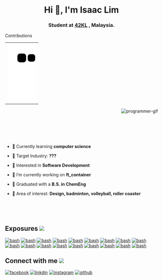 <!--
**IsaaacLim/IsaaacLim** is a ✨ _special_ ✨ repository because its `README.md` (this file) appears on your GitHub profile.
-->

<h1 align="center">Hi 👋, I'm Isaac Lim</h1>
<h3 align="center">
  <a>Student at</a> 
  <a href="https://42kl.edu.my/">42KL</a>
  <a>, Malaysia.</a>
</h3>

<!--
Snake-eating contribution graph:
https://dev.to/mishmanners/how-to-enable-github-actions-on-your-profile-readme-for-a-contribution-graph-4l66

Creating borders around (GitHub strips out CSS):
https://newbedev.com/is-it-possible-to-add-border-to-image-in-github-markdown
-->
<p>Contributions</p>
<table><tr><td>
<img src = "https://github.com/IsaaacLim/IsaaacLim/blob/output/github-contribution-grid-snake.svg">
</td></tr></table>
  
<p><img align="right" src="https://user-images.githubusercontent.com/75291303/148899465-10ca2abe-cf1f-4d40-97e2-df814ab7aee7.gif" alt="programmer-gif" /></p>

<br>
<br>
<br>
<br>
<br>
<br>

- 🥩 Currently learning **computer science**

- 🍊 Target Industry: **???**

- 🧀 Interested in **Software Development**

- 🥑 I’m currently working on **ft_container**

- 🧊 Graduated with a **B.S. in ChemEng**

- 🍇 Area of interest: **Design, badminton, volleyball, roller coaster**

<br>
<br>
<br>

<!---
Programming language icons:
https://devicon.dev/
--->
<h2> Exposures <img src="https://user-images.githubusercontent.com/75291303/148883361-8462997e-2ba2-48cd-a950-620220ff09bb.gif" width=32px></h2>

<a href="#"><img width="36" alt="bash" src="https://cdn.jsdelivr.net/gh/devicons/devicon/icons/c/c-original.svg"/></a>
<a href="#"><img width="36" alt="bash" src="https://cdn.jsdelivr.net/gh/devicons/devicon/icons/cplusplus/cplusplus-original.svg"/><a>
<a href="#"><img width="36" alt="bash" src="https://cdn.jsdelivr.net/gh/devicons/devicon/icons/bash/bash-original.svg"/></a>
<a href="#"><img width="36" alt="bash" src="https://cdn.jsdelivr.net/gh/devicons/devicon/icons/ubuntu/ubuntu-plain.svg"/></a>
<a href="#"><img width="36" alt="bash" src="https://cdn.jsdelivr.net/gh/devicons/devicon/icons/vim/vim-original.svg"/></a>
<a href="#"><img width="36" alt="bash" src="https://cdn.jsdelivr.net/gh/devicons/devicon/icons/git/git-original.svg"/></a>
<a href="#"><img width="36" alt="bash" src="https://cdn.jsdelivr.net/gh/devicons/devicon/icons/vscode/vscode-original.svg"/></a>
<a href="#"><img width="36" alt="bash" src="https://cdn.jsdelivr.net/gh/devicons/devicon/icons/html5/html5-original.svg"/></a>
<a href="#"><img width="36" alt="bash" src="https://cdn.jsdelivr.net/gh/devicons/devicon/icons/css3/css3-original.svg"/></a>
<a href="#"><img width="36" alt="bash" src="https://cdn.jsdelivr.net/gh/devicons/devicon/icons/react/react-original.svg"/></a>
<a href="#"><img width="36" alt="bash" src="https://cdn.jsdelivr.net/gh/devicons/devicon/icons/gatsby/gatsby-plain.svg"/></a>
<a href="#"><img width="36" alt="bash" src="https://cdn.jsdelivr.net/gh/devicons/devicon/icons/vuejs/vuejs-original.svg"/></a>
<a href="#"><img width="36" alt="bash" src="https://cdn.jsdelivr.net/gh/devicons/devicon/icons/figma/figma-original.svg"/></a>
<a href="#"><img width="36" alt="bash" src="https://cdn.jsdelivr.net/gh/devicons/devicon/icons/wordpress/wordpress-plain.svg"/></a>
<a href="#"><img width="36" alt="bash" src="https://cdn.jsdelivr.net/gh/devicons/devicon/icons/python/python-original.svg"/></a>
<a href="#"><img width="36" alt="bash" src="https://cdn.jsdelivr.net/gh/devicons/devicon/icons/javascript/javascript-original.svg"/></a>
<a href="#"><img width="36" alt="bash" src="https://cdn.jsdelivr.net/gh/devicons/devicon/icons/docker/docker-original.svg" /></a>
<a href="#"><img width="36" alt="bash" src="https://cdn.jsdelivr.net/gh/devicons/devicon/icons/github/github-original.svg"/></a>

<!---
Social media icons:
https://buffer.com/library/social-media-icons/
--->
<h2> Connect with me <img src="https://user-images.githubusercontent.com/75291303/148881839-962cd91a-4e09-4c00-9871-0ccdb71e4798.gif" width="100px"></h2>
<a href="https://www.facebook.com/isaaacLim" target="_blank" rel="noopener noreferrer"><img width="36" alt="facebook" src="https://user-images.githubusercontent.com/75291303/148883071-b7e23004-4280-48b5-9960-e7bc39a02762.png"></a>
<a href="https://www.linkedin.com/in/isaaclimjj/" target="_blank" rel="noopener noreferrer"><img width="36" alt="linkdin" src="https://user-images.githubusercontent.com/75291303/148882971-9c954f70-c48e-4485-92c6-b8722e200b7a.png"></a>
<a href="https://www.instagram.com/isaaaclim/?hl=en" target="_blank" rel="noopener noreferrer"><img width="36" alt="instagram" src="https://user-images.githubusercontent.com/75291303/148883067-58ccbf5d-71fc-43e6-af78-01e258a63fc7.png"></a>
<a href="https://github.com/IsaaacLim" target="_blank" rel="noopener noreferrer"><img width="36" alt="github" src="https://user-images.githubusercontent.com/75291303/148883180-5f60ae40-4eb8-4863-8239-e0f7a29955e0.png"></a>
